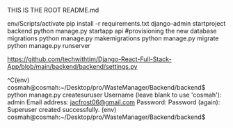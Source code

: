 THIS IS THE ROOT README.md

env/Scripts/activate
pip install -r requirements.txt
django-admin startproject backend
python manage.py startapp api
#provisioning the new database migrations
python manage.py makemigrations 
python manage.py migrate 
python manage.py runserver 

https://github.com/techwithtim/Django-React-Full-Stack-App/blob/main/backend/backend/settings.py

^C(env) cosmah@cosmah:~/Desktop/pro/WasteManager/Backend/backend$ python manage.py createsuruser
Username (leave blank to use 'cosmah'): admin
Email address: jacfrost06@gmail.com
Password: 
Password (again): 
Superuser created successfully.
(env) cosmah@cosmah:~/Desktop/pro/WasteManager/Backend/backend$ 